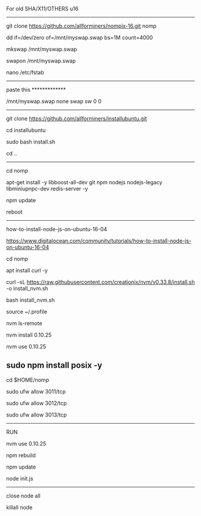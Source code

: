 For old SHA/X11/OTHERS u16
______________________________________________________

git clone https://github.com/allforminers/nompix-16.git nomp

dd if=/dev/zero of=/mnt/myswap.swap bs=1M count=4000

mkswap /mnt/myswap.swap

swapon /mnt/myswap.swap

nano /etc/fstab

______________________________________________________


paste this *************

/mnt/myswap.swap none swap sw 0 0

______________________________________________________


git clone https://github.com/allforminers/installubuntu.git

cd installubuntu

sudo bash install.sh

cd ..

----------------------------------------------------------

cd nomp

apt-get install -y libboost-all-dev git npm nodejs nodejs-legacy libminiupnpc-dev redis-server -y

npm update

reboot

----------------------------------------------------------
how-to-install-node-js-on-ubuntu-16-04

https://www.digitalocean.com/community/tutorials/how-to-install-node-js-on-ubuntu-16-04



cd nomp

apt install curl -y

curl -sL https://raw.githubusercontent.com/creationix/nvm/v0.33.8/install.sh -o install_nvm.sh

bash install_nvm.sh

source ~/.profile

nvm ls-remote

nvm install 0.10.25

nvm use 0.10.25

sudo npm install posix -y
----------------------------------------------------------


cd $HOME/nomp

sudo ufw allow 3011/tcp

sudo ufw allow 3012/tcp

sudo ufw allow 3013/tcp

______________________________________________________
RUN

nvm use 0.10.25

npm rebuild

npm update

node init.js

______________________________________________________

close node all

killall node











